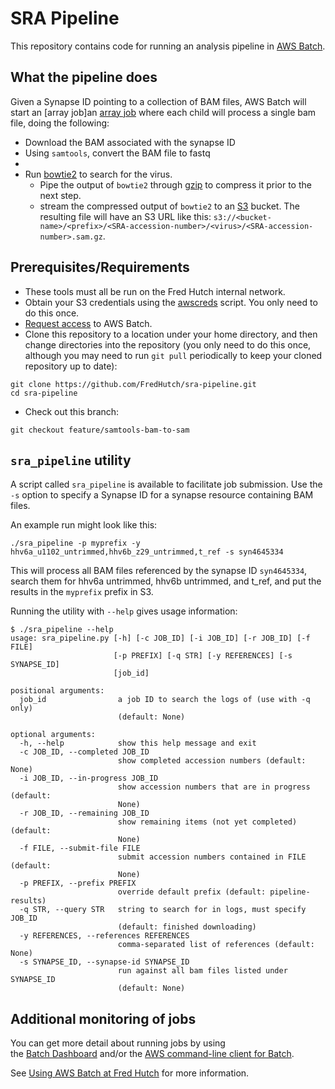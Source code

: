 # SRA Pipeline

This repository contains code for running an analysis pipeline in
[AWS Batch](https://aws.amazon.com/batch/).

## What the pipeline does

Given a Synapse ID pointing to a collection of BAM files, AWS Batch will start an
[array job]an
[array job](https://docs.aws.amazon.com/batch/latest/userguide/array_jobs.html)
where each child will process a single bam file, doing the following:

* Download the BAM associated with the synapse ID
* Using `samtools`, convert the BAM file to fastq
* 
* Run [bowtie2](http://bowtie-bio.sourceforge.net/bowtie2/index.shtml)
     to search for the virus.
   * Pipe the output of `bowtie2` through
     [gzip](https://en.wikipedia.org/wiki/Gzip) to compress it prior to
     the next step.
   * stream the compressed output of `bowtie2` to an
     [S3](https://aws.amazon.com/s3/) bucket. The resulting file will
     have an S3 URL like this: `s3://<bucket-name>/<prefix>/<SRA-accession-number>/<virus>/<SRA-accession-number>.sam.gz`.


## Prerequisites/Requirements

* These tools must all be run on the Fred Hutch internal network.
* Obtain your S3 credentials using the
  [awscreds](https://teams.fhcrc.org/sites/citwiki/SciComp/Pages/Getting%20AWS%20Credentials.aspx)
  script. You only need to do this once.
* [Request access](https://fredhutch.github.io/aws-batch-at-hutch-docs/#request-access)
  to AWS Batch.
* Clone this repository to a location under your home directory, and then
  change directories into the repository (you only need to do this once,
  although you may need to run `git pull` periodically to keep
  your cloned repository up to date):

```
git clone https://github.com/FredHutch/sra-pipeline.git
cd sra-pipeline
```

* Check out this branch:

```
git checkout feature/samtools-bam-to-sam
```


## `sra_pipeline` utility

A script called `sra_pipeline` is available to 
facilitate job submission. 
Use the `-s` option to specify a Synapse ID for 
a synapse resource containing BAM files.

An example run might look like this:

```
./sra_pipeline -p myprefix -y hhv6a_u1102_untrimmed,hhv6b_z29_untrimmed,t_ref -s syn4645334
```

This will process all BAM files referenced by the
synapse ID `syn4645334`, search them for
hhv6a untrimmed, hhv6b untrimmed, and t_ref, and
put the results in the `myprefix` prefix in S3.

Running the utility with `--help` gives usage information:

```
$ ./sra_pipeline --help
usage: sra_pipeline.py [-h] [-c JOB_ID] [-i JOB_ID] [-r JOB_ID] [-f FILE]
                       [-p PREFIX] [-q STR] [-y REFERENCES] [-s SYNAPSE_ID]
                       [job_id]

positional arguments:
  job_id                a job ID to search the logs of (use with -q only)
                        (default: None)

optional arguments:
  -h, --help            show this help message and exit
  -c JOB_ID, --completed JOB_ID
                        show completed accession numbers (default: None)
  -i JOB_ID, --in-progress JOB_ID
                        show accession numbers that are in progress (default:
                        None)
  -r JOB_ID, --remaining JOB_ID
                        show remaining items (not yet completed) (default:
                        None)
  -f FILE, --submit-file FILE
                        submit accession numbers contained in FILE (default:
                        None)
  -p PREFIX, --prefix PREFIX
                        override default prefix (default: pipeline-results)
  -q STR, --query STR   string to search for in logs, must specify JOB_ID
                        (default: finished downloading)
  -y REFERENCES, --references REFERENCES
                        comma-separated list of references (default: None)
  -s SYNAPSE_ID, --synapse-id SYNAPSE_ID
                        run against all bam files listed under SYNAPSE_ID
                        (default: None)
```


## Additional monitoring of jobs

You can get more detail about running jobs by using  
the [Batch Dashboard](https://batch-dashboard.fhcrc.org/)
and/or the
[AWS command-line client for Batch](https://docs.aws.amazon.com/cli/latest/reference/batch/index.html).

See [Using AWS Batch at Fred Hutch](https://fredhutch.github.io/aws-batch-at-hutch-docs/)
for more information.

